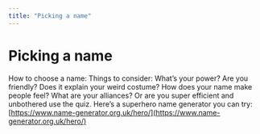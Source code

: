 ```yaml
---
title: "Picking a name"
---
```

# Picking a name

How to choose a name: Things to consider:
What’s your power? Are you friendly? Does it explain your weird costume? How does your name make people feel? What are your alliances?
Or are you super efficient and unbothered use the quiz.
Here’s a superhero name generator you can try: [https://www.name-generator.org.uk/hero/](https://www.name-generator.org.uk/hero/)


